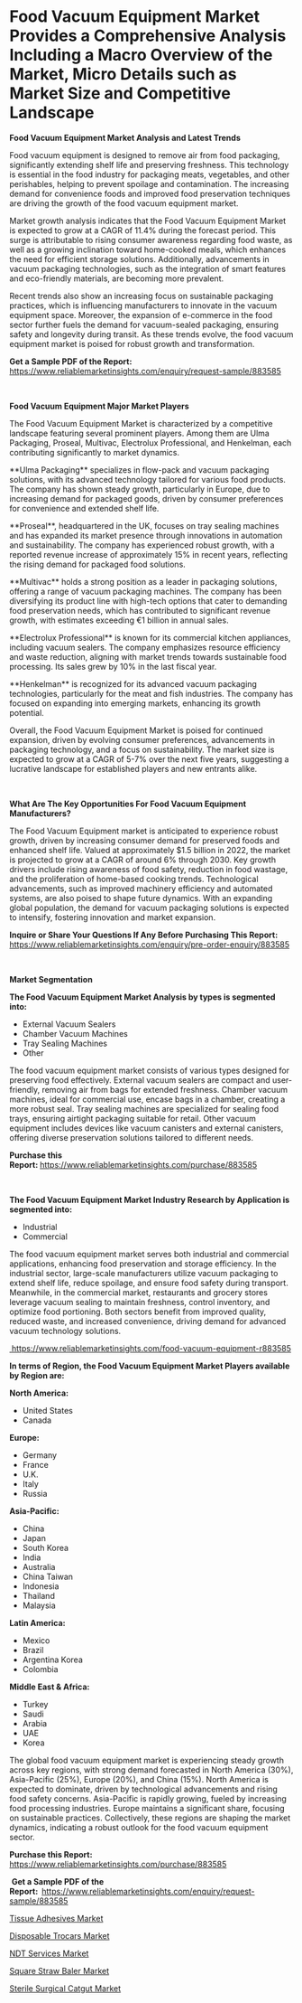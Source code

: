 <p><h1>Food Vacuum Equipment Market Provides a Comprehensive Analysis Including a Macro Overview of the Market, Micro Details such as Market Size and Competitive Landscape</h1></p><p><strong>Food Vacuum Equipment Market Analysis and Latest Trends</strong></p>
<p><p>Food vacuum equipment is designed to remove air from food packaging, significantly extending shelf life and preserving freshness. This technology is essential in the food industry for packaging meats, vegetables, and other perishables, helping to prevent spoilage and contamination. The increasing demand for convenience foods and improved food preservation techniques are driving the growth of the food vacuum equipment market.</p><p>Market growth analysis indicates that the Food Vacuum Equipment Market is expected to grow at a CAGR of 11.4% during the forecast period. This surge is attributable to rising consumer awareness regarding food waste, as well as a growing inclination toward home-cooked meals, which enhances the need for efficient storage solutions. Additionally, advancements in vacuum packaging technologies, such as the integration of smart features and eco-friendly materials, are becoming more prevalent.</p><p>Recent trends also show an increasing focus on sustainable packaging practices, which is influencing manufacturers to innovate in the vacuum equipment space. Moreover, the expansion of e-commerce in the food sector further fuels the demand for vacuum-sealed packaging, ensuring safety and longevity during transit. As these trends evolve, the food vacuum equipment market is poised for robust growth and transformation.</p></p>
<p><strong>Get a Sample PDF of the Report:&nbsp;</strong> <a href="https://www.reliablemarketinsights.com/enquiry/request-sample/883585?utm_campaign=2609&utm_medium=2&utm_source=Github&utm_content=ia&utm_term=11042025&utm_id=food-vacuum-equipment">https://www.reliablemarketinsights.com/enquiry/request-sample/883585</a></p>
<p>&nbsp;</p>
<p><strong>Food Vacuum Equipment Major Market Players</strong></p>
<p><p>The Food Vacuum Equipment Market is characterized by a competitive landscape featuring several prominent players. Among them are Ulma Packaging, Proseal, Multivac, Electrolux Professional, and Henkelman, each contributing significantly to market dynamics.</p><p>**Ulma Packaging** specializes in flow-pack and vacuum packaging solutions, with its advanced technology tailored for various food products. The company has shown steady growth, particularly in Europe, due to increasing demand for packaged goods, driven by consumer preferences for convenience and extended shelf life.</p><p>**Proseal**, headquartered in the UK, focuses on tray sealing machines and has expanded its market presence through innovations in automation and sustainability. The company has experienced robust growth, with a reported revenue increase of approximately 15% in recent years, reflecting the rising demand for packaged food solutions.</p><p>**Multivac** holds a strong position as a leader in packaging solutions, offering a range of vacuum packaging machines. The company has been diversifying its product line with high-tech options that cater to demanding food preservation needs, which has contributed to significant revenue growth, with estimates exceeding €1 billion in annual sales.</p><p>**Electrolux Professional** is known for its commercial kitchen appliances, including vacuum sealers. The company emphasizes resource efficiency and waste reduction, aligning with market trends towards sustainable food processing. Its sales grew by 10% in the last fiscal year.</p><p>**Henkelman** is recognized for its advanced vacuum packaging technologies, particularly for the meat and fish industries. The company has focused on expanding into emerging markets, enhancing its growth potential.</p><p>Overall, the Food Vacuum Equipment Market is poised for continued expansion, driven by evolving consumer preferences, advancements in packaging technology, and a focus on sustainability. The market size is expected to grow at a CAGR of 5-7% over the next five years, suggesting a lucrative landscape for established players and new entrants alike.</p></p>
<p>&nbsp;</p>
<p><strong>What Are The Key Opportunities For Food Vacuum Equipment Manufacturers?</strong></p>
<p><p>The Food Vacuum Equipment market is anticipated to experience robust growth, driven by increasing consumer demand for preserved foods and enhanced shelf life. Valued at approximately $1.5 billion in 2022, the market is projected to grow at a CAGR of around 6% through 2030. Key growth drivers include rising awareness of food safety, reduction in food wastage, and the proliferation of home-based cooking trends. Technological advancements, such as improved machinery efficiency and automated systems, are also poised to shape future dynamics. With an expanding global population, the demand for vacuum packaging solutions is expected to intensify, fostering innovation and market expansion.</p></p>
<p><strong>Inquire or Share Your Questions If Any Before Purchasing This Report:</strong> <a href="https://www.reliablemarketinsights.com/enquiry/pre-order-enquiry/883585?utm_campaign=2609&utm_medium=2&utm_source=Github&utm_content=ia&utm_term=11042025&utm_id=food-vacuum-equipment">https://www.reliablemarketinsights.com/enquiry/pre-order-enquiry/883585</a></p>
<p>&nbsp;</p>
<p><strong>Market Segmentation</strong></p>
<p><strong>The Food Vacuum Equipment Market Analysis by types is segmented into:</strong></p>
<p><ul><li>External Vacuum Sealers</li><li>Chamber Vacuum Machines</li><li>Tray Sealing Machines</li><li>Other</li></ul></p>
<p><p>The food vacuum equipment market consists of various types designed for preserving food effectively. External vacuum sealers are compact and user-friendly, removing air from bags for extended freshness. Chamber vacuum machines, ideal for commercial use, encase bags in a chamber, creating a more robust seal. Tray sealing machines are specialized for sealing food trays, ensuring airtight packaging suitable for retail. Other vacuum equipment includes devices like vacuum canisters and external canisters, offering diverse preservation solutions tailored to different needs.</p></p>
<p><strong>Purchase this Report:&nbsp;</strong><a href="https://www.reliablemarketinsights.com/purchase/883585?utm_campaign=2609&utm_medium=2&utm_source=Github&utm_content=ia&utm_term=11042025&utm_id=food-vacuum-equipment">https://www.reliablemarketinsights.com/purchase/883585</a></p>
<p>&nbsp;</p>
<p><strong>The Food Vacuum Equipment Market Industry Research by Application is segmented into:</strong></p>
<p><ul><li>Industrial</li><li>Commercial</li></ul></p>
<p><p>The food vacuum equipment market serves both industrial and commercial applications, enhancing food preservation and storage efficiency. In the industrial sector, large-scale manufacturers utilize vacuum packaging to extend shelf life, reduce spoilage, and ensure food safety during transport. Meanwhile, in the commercial market, restaurants and grocery stores leverage vacuum sealing to maintain freshness, control inventory, and optimize food portioning. Both sectors benefit from improved quality, reduced waste, and increased convenience, driving demand for advanced vacuum technology solutions.</p></p>
<p><a href="https://www.reliablemarketinsights.com/food-vacuum-equipment-r883585?utm_campaign=2609&utm_medium=2&utm_source=Github&utm_content=ia&utm_term=11042025&utm_id=food-vacuum-equipment">&nbsp;https://www.reliablemarketinsights.com/food-vacuum-equipment-r883585</a></p>
<p><strong>In terms of Region, the Food Vacuum Equipment Market Players available by Region are:</strong></p>
<p>
    <p> <strong> North America: </strong>
        <ul>
            <li>United States</li>
            <li>Canada</li>
        </ul>
        </p> 
    <p> <strong> Europe: </strong>
        <ul>
            <li>Germany</li>
            <li>France</li>
            <li>U.K.</li>
            <li>Italy</li>
            <li>Russia</li>
        </ul>
        </p> 
    <p> <strong> Asia-Pacific: </strong>
        <ul>
            <li>China</li>
            <li>Japan</li>
            <li>South Korea</li>
            <li>India</li>
            <li>Australia</li>
            <li>China Taiwan</li>
            <li>Indonesia</li>
            <li>Thailand</li>
            <li>Malaysia</li>
        </ul>
        </p> 
    <p> <strong> Latin America: </strong>
        <ul>
            <li>Mexico</li>
            <li>Brazil</li>
            <li>Argentina Korea</li>
            <li>Colombia</li>
        </ul>
        </p> 
    <p> <strong> Middle East & Africa: </strong>
        <ul>
            <li>Turkey</li>
            <li>Saudi</li>
            <li>Arabia</li>
            <li>UAE</li>
            <li>Korea</li>
        </ul>
    </p>
    </p>
<p><p>The global food vacuum equipment market is experiencing steady growth across key regions, with strong demand forecasted in North America (30%), Asia-Pacific (25%), Europe (20%), and China (15%). North America is expected to dominate, driven by technological advancements and rising food safety concerns. Asia-Pacific is rapidly growing, fueled by increasing food processing industries. Europe maintains a significant share, focusing on sustainable practices. Collectively, these regions are shaping the market dynamics, indicating a robust outlook for the food vacuum equipment sector.</p></p>
<p><strong>Purchase this Report: </strong><a href="https://www.reliablemarketinsights.com/purchase/883585?utm_campaign=2609&utm_medium=2&utm_source=Github&utm_content=ia&utm_term=11042025&utm_id=food-vacuum-equipment">https://www.reliablemarketinsights.com/purchase/883585</a></p>
<p>&nbsp;<strong>Get a Sample PDF of the Report:&nbsp;&nbsp;</strong><a href="https://www.reliablemarketinsights.com/enquiry/request-sample/883585?utm_campaign=2609&utm_medium=2&utm_source=Github&utm_content=ia&utm_term=11042025&utm_id=food-vacuum-equipment">https://www.reliablemarketinsights.com/enquiry/request-sample/883585</a></p>
<p><strong></strong></p>
<p><p><a href="https://www.linkedin.com/pulse/tissue-adhesives-market-forecasted-considering-factors-like-otn4f?utm_campaign=2609&utm_medium=2&utm_source=Github&utm_content=ia&utm_term=11042025&utm_id=food-vacuum-equipment">Tissue Adhesives Market</a></p><p><a href="https://www.linkedin.com/pulse/market-trends-disposable-trocars-industry-current-size-share-rqeye?utm_campaign=2609&utm_medium=2&utm_source=Github&utm_content=ia&utm_term=11042025&utm_id=food-vacuum-equipment">Disposable Trocars Market</a></p><p><a href="https://github.com/snelldimkeod/Market-Research-Report-List-1/blob/main/ndt-services-market.md?utm_campaign=2609&utm_medium=2&utm_source=Github&utm_content=ia&utm_term=11042025&utm_id=food-vacuum-equipment">NDT Services Market</a></p><p><a href="https://github.com/kitkaeberz5z/Market-Research-Report-List-1/blob/main/square-straw-baler-market.md?utm_campaign=2609&utm_medium=2&utm_source=Github&utm_content=ia&utm_term=11042025&utm_id=food-vacuum-equipment">Square Straw Baler Market</a></p><p><a href="https://www.linkedin.com/pulse/sterile-surgical-catgut-market-analysis-present-size-dkojf?utm_campaign=2609&utm_medium=2&utm_source=Github&utm_content=ia&utm_term=11042025&utm_id=food-vacuum-equipment">Sterile Surgical Catgut Market</a></p></p>